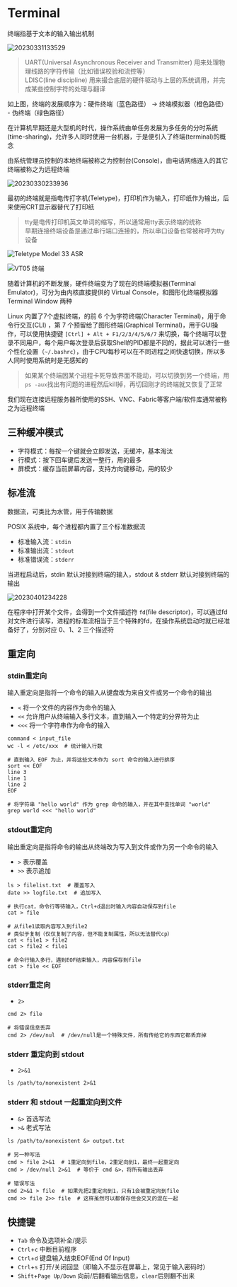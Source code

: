 # Terminal

终端指基于文本的输入输出机制

![20230331133529](http://image.zuoright.com/20230331133529.png)

> UART(Universal Asynchronous Receiver and Transmitter) 用来处理物理线路的字符传输（比如错误校验和流控等）  
> LDISC(line discipline) 用来撮合底层的硬件驱动与上层的系统调用，并完成某些控制字符的处理与翻译

如上图，终端的发展顺序为：硬件终端（蓝色路径） -> 终端模拟器（橙色路径） - 伪终端（绿色路径）

在计算机早期还是大型机的时代，操作系统由单任务发展为多任务的分时系统(time-sharing)，允许多人同时使用一台机器，于是便引入了终端(terminal)的概念

由系统管理员控制的本地终端被称之为控制台(Console)，由电话网络连入的其它终端被称之为远程终端

![20230330233936](http://image.zuoright.com/20230330233936.png)

最初的终端就是指电传打字机(Teletype)，打印机作为输入，打印纸作为输出，后来使用CRT显示器替代了打印纸

> tty是电传打印机英文单词的缩写，所以通常用tty表示终端的统称  
> 早期连接终端设备是通过串行端口连接的，所以串口设备也常被称呼为tty设备

![Teletype Model 33 ASR](http://image.zuoright.com/20230330233916.png)

![VT05 终端](http://image.zuoright.com/20230330233924.png)

随着计算机的不断发展，硬件终端变为了现在的终端模拟器(Terminal Emulator)，可分为由内核直接提供的 Virtual Console，和图形化终端模拟器 Terminal Window 两种

Linux 内置了7个虚拟终端，的前 6 个为字符终端(Character Terminal)，用于命令行交互(CLI) ，第 7 个预留给了图形终端(Graphical Terminal)，用于GUI操作，可以使用快捷键 `[Ctrl] + Alt + F1/2/3/4/5/6/7` 来切换，每个终端可以登录不同用户，每个用户每次登录后获取Shell的PID都是不同的，据此可以进行一些个性化设置（`~/.bashrc`），由于CPU每秒可以在不同进程之间快速切换，所以多人同时使用系统时是无感知的

> 如果某个终端因某个进程卡死导致界面不能动，可以切换到另一个终端，用`ps -aux`找出有问题的进程然后kill掉，再切回刚才的终端就又恢复了正常

我们现在连接远程服务器所使用的SSH、VNC、Fabric等客户端/软件库通常被称之为远程终端

## 三种缓冲模式

- 字符模式：每按一个键就会立即发送，无缓冲，基本淘汰
- 行模式：按下回车键后发送一整行，用的最多
- 屏模式：缓存当前屏幕内容，支持方向键移动，用的较少

## 标准流

数据流，可类比为水管，用于传输数据

POSIX 系统中，每个进程都内置了三个标准数据流

- 标准输入流：`stdin`
- 标准输出流：`stdout`
- 标准错误流：`stderr`

当进程启动后，stdin 默认对接到终端的输入，stdout & stderr 默认对接到终端的输出

![20230401234228](http://image.zuoright.com/20230401234228.png)

在程序中打开某个文件，会得到一个文件描述符 `fd`(file descriptor)，可以通过fd对文件进行读写，进程的标准流相当于三个特殊的fd，在操作系统启动时就已经准备好了，分别对应 0、1、2 三个描述符

## 重定向

### stdin重定向

输入重定向是指将一个命令的输入从键盘改为来自文件或另一个命令的输出

- `<` 将一个文件的内容作为命令的输入
- `<<` 允许用户从终端输入多行文本，直到输入一个特定的分界符为止
- `<<<` 将一个字符串作为命令的输入

```shell
command < input_file
wc -l < /etc/xxx  # 统计输入行数

# 直到输入 EOF 为止，并将这些文本作为 sort 命令的输入进行排序
sort << EOF
line 3
line 1
line 2
EOF

# 将字符串 "hello world" 作为 grep 命令的输入，并在其中查找单词 "world"
grep world <<< "hello world"
```

### stdout重定向

输出重定向是指将命令的输出从终端改为写入到文件或作为另一个命令的输入

- `>` 表示覆盖
- `>>` 表示追加

```shell
ls > filelist.txt  # 覆盖写入
date >> logfile.txt  # 追加写入

# 执行cat，命令行等待输入，Ctrl+d退出时输入内容自动保存到file
cat > file

# 从file1读取内容写入到file2
# 类似于复制（仅仅复制了内容，但不能复制属性，所以无法替代cp）
cat < file1 > file2
cat > file2 < file1

# 命令行输入多行，遇到EOF结束输入，内容保存到file
cat > file << EOF
```

### stderr重定向

- `2>`

```shell
cmd 2> file

# 将错误信息丢弃
cmd 2> /dev/nul  # /dev/null是一个特殊文件，所有传给它的东西它都丢弃掉
```

### stderr 重定向到 stdout

- `2>&1`

```shell
ls /path/to/nonexistent 2>&1
```

### stderr 和 stdout 一起重定向到文件

- `&>` 首选写法
- `>&` 老式写法

```shell
ls /path/to/nonexistent &> output.txt

# 另一种写法
cmd > file 2>&1  # 1重定向到file，2重定向到1，最终一起重定向
cmd > /dev/null 2>&1  # 等价于 cmd &>，将所有输出丢弃

# 错误写法
cmd 2>&1 > file  # 如果先把2重定向到1，只有1会被重定向到file
cmd >> file 2>> file  # 这样虽然可以都保存但会交叉的混在一起
```

## 快捷键

- `Tab` 命令及选项补全/提示
- `Ctrl`+`c` 中断目前程序
- `Ctrl`+`d` 键盘输入结束EOF(End Of Input)
- `Ctrl`+`s` 打开/关闭回显（即输入不显示在屏幕上，常见于输入密码时）
- `Shift`+`Page Up/Down` 向前/后翻看输出信息，`clear`后则翻不出来
